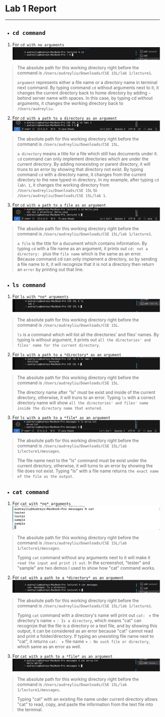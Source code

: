 # Lab 1 Report
***
* ## `cd command`
1. For `cd with no arguments`
![Image](cd.png)
> The absolute path for this working directory right before the command is `/Users/audreyliu/Downloads/CSE 15L/lab 1/lecture1`.
> 
> `argument` represents either a file name or a directory name in terminal next command. By typing command `cd` without arguments next to it, it changes the current directory back to home directory by adding `~` behind server name with spaces. In this case, by typing cd without arguments, it changes the working directory back to `/Users/audreyliu`.

2. For `cd with a path to a directory as an argument`
![Image](<cd directory.png>)
> The absolute path for this working directory right before the command is `/Users/audreyliu/Downloads/CSE 15L`.
>
> `a directory` means a title for a file which still has documents under it. `cd` command can only implement directories which are under the current directory. By adding nonexisting or parent directory, it will truns to an error by showing that directory not exist. By typing command `cd` with a directory name, it changes from the current directory to the new typed-in directory. In my example, after typing `cd lab\ 1`, it changes the working directory from `/Users/audreyliu/Downloads/CSE 15L` to `/Users/audreyliu/Downloads/CSE 15L/lab 1`.

3. For `cd with a path to a file as an argument`
![Image](<cd file.png>)
> The absolute path for this working directory right before the command is `/Users/audreyliu/Downloads/CSE 15L/lab 1/lecture1`.
> 
>  `a file` is the title for a ducument which contains information. By typing `cd` with a file name as an argument, it prints out `cd: not a directory: ` plus the `file name` which is the same as an error. Because command cd can only implement a directory, so by sending a file name to it, it will recognize that it is not a directory then return an `error` by printing out that line.

* ## `ls command`
1. For `ls with *no* arguments`
![Image](ls.png)
> The absolute path for this working directory right before the command is `/Users/audreyliu/Downloads/CSE 15L`.
> 
> `ls` is a command which will list all the directories' and files' names. By typing ls without argument, it prints out `all the directories' and files' name for the current directory`. 

2. For `ls with a path to a *directory* as an argument`
![Image](<ls directory.png>)
>The absolute path for this working directory right before the command is `/Users/audreyliu/Downloads/CSE 15L`.
>
>The directory name after "ls" must be exist and inside of the current directory, otherwise, it will truns to an error. Typing `ls` with a correct directory name will show `all the directories' and files' name inside the directory name that entered`.

3. For `ls with a path to a *file* as an argument`
![Image](<ls file.png>)
> The absolute path for this working directory right before the command is `/Users/audreyliu/Downloads/CSE 15L/lab 1/lecture1/messages`.
>
> The file name next to the "ls" command must be exist under the current directory, otherwise, it will turns to an error by showing the file does not exist. Typing "ls" with a file name returns `the exact name of the file as the output`. 

* ## `cat command`
1. For `cat with *no* arguments`
![Image](cat.png)
> The absolute path for this working directory right before the command is `/Users/audreyliu/Downloads/CSE 15L/lab 1/lecture1/messages`.
>
> Typing `cat` command without any arguments next to it will make it `read the input and print it out`. In the screenshot, "tester" and "sample" are two demos I used to show how "cat" command works. 

2. For `cat with a path to a *directory* as an argument`
![Image](<cat directory.png>)
> The absolute path for this working directory right before the command is `/Users/audreyliu/Downloads/CSE 15L/lab 1/lecture1`.
>
> Typing `cat` command with a directory's name will print out `cat: ` + the directory's name + `: Is a directory`, which means "cat" can recognize that the file is a directory or a text file, and by showing this output, it can be considered as an error because "cat" cannot read and print a folder/directory. If typing an unexisting file name next to "cat", it returns `cat: ` + file name + `: No such file or directory`, which same as an error as well.

3. For `cat with a path to a *file* as an argument`
![Image](<cat file.png>)
> The absolute path for this working directory right before the command is `/Users/audreyliu/Downloads/CSE 15L/lab 1/lecture1/messages`.
>
> Typing "cat" with an existing file name under current directory allows "cat" to read, copy, and paste the information from the text file into the terminal. 
